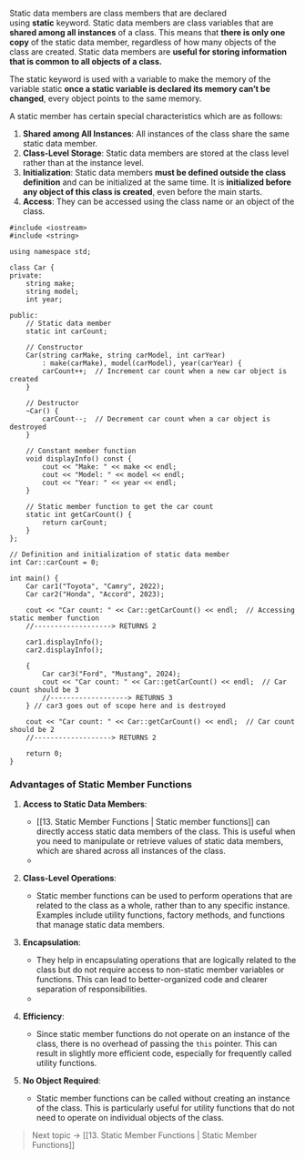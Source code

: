Static data members are class members that are declared using **static** keyword.
Static data members are class variables that are **shared among all instances** of a class. This means that **there is only one copy** of the static data member, regardless of how many objects of the class are created. Static data members are **useful for storing information that is common to all objects of a class.**

The static keyword is used with a variable to make the memory of the variable static **once a static variable is declared its memory can’t be changed**, every object points to the same memory.

A static member has certain special characteristics which are as follows:
1. **Shared among All Instances**: All instances of the class share the same static data member.
2. **Class-Level Storage**: Static data members are stored at the class level rather than at the instance level.
3. **Initialization**: Static data members **must be defined outside the class definition** and can be initialized at the same time. It is **initialized before any object of this class is created**, even before the main starts.
4. **Access**: They can be accessed using the class name or an object of the class.


```
#include <iostream>
#include <string>

using namespace std;

class Car {
private:
    string make;
    string model;
    int year;

public:
    // Static data member
    static int carCount;

    // Constructor
    Car(string carMake, string carModel, int carYear) 
        : make(carMake), model(carModel), year(carYear) {
        carCount++;  // Increment car count when a new car object is created
    }

    // Destructor
    ~Car() {
        carCount--;  // Decrement car count when a car object is destroyed
    }

    // Constant member function
    void displayInfo() const {
        cout << "Make: " << make << endl;
        cout << "Model: " << model << endl;
        cout << "Year: " << year << endl;
    }

    // Static member function to get the car count
    static int getCarCount() {
        return carCount;
    }
};

// Definition and initialization of static data member
int Car::carCount = 0;

int main() {
    Car car1("Toyota", "Camry", 2022);
    Car car2("Honda", "Accord", 2023);

    cout << "Car count: " << Car::getCarCount() << endl;  // Accessing static member function 
    //-------------------> RETURNS 2

    car1.displayInfo();  
    car2.displayInfo();

    {
        Car car3("Ford", "Mustang", 2024);
        cout << "Car count: " << Car::getCarCount() << endl;  // Car count should be 3
        //-------------------> RETURNS 3
    } // car3 goes out of scope here and is destroyed

    cout << "Car count: " << Car::getCarCount() << endl;  // Car count should be 2
    //-------------------> RETURNS 2

    return 0;
}

```


### Advantages of Static Member Functions

1. **Access to Static Data Members**:
    - [[13. Static Member Functions | Static member functions]] can directly access static data members of the class. This is useful when you need to manipulate or retrieve values of static data members, which are shared across all instances of the class.
    - 
2. **Class-Level Operations**:
    - Static member functions can be used to perform operations that are related to the class as a whole, rather than to any specific instance. Examples include utility functions, factory methods, and functions that manage static data members.

3. **Encapsulation**:
    - They help in encapsulating operations that are logically related to the class but do not require access to non-static member variables or functions. This can lead to better-organized code and clearer separation of responsibilities.
    - 
4. **Efficiency**:
    - Since static member functions do not operate on an instance of the class, there is no overhead of passing the `this` pointer. This can result in slightly more efficient code, especially for frequently called utility functions.
 5. **No Object Required**:
    - Static member functions can be called without creating an instance of the class. This is particularly useful for utility functions that do not need to operate on individual objects of the class.





> Next topic -> [[13. Static Member Functions | Static Member Functions]]